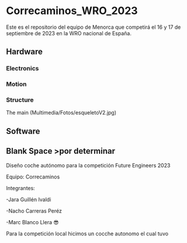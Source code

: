 # Correcaminos_WRO_2023
Este es el repositorio del equipo de Menorca que competirá el 16 y 17 de septiembre de 2023 en la WRO nacional de España.
  ## Hardware
      
  ### Electronics
   ### Motion
   ### Structure
   The main (Multimedia/Fotos/esqueletoV2.jpg)
  
  ## Software
## Blank Space >por determinar
Diseño coche autónomo para la competición Future Engineers 2023

Equipo: Correcaminos

Integrantes:

-Jara Guillén Ivaldi

-Nacho Carreras Peréz

-Marc Blanco Llera :sunglasses:


Para la competición local hicimos un cocche autonomo el cual tuvo 
